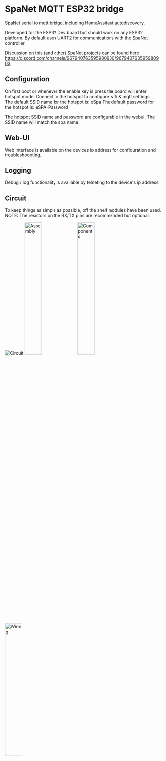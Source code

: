 # SpaNet MQTT ESP32 bridge

SpaNet serial to mqtt bridge, including HomeAssitant autodiscovery.

Developed for the ESP32 Dev board but should work on any ESP32 platform. By default uses UART2 for communications with the SpaNet controller.

Discussion on this (and other) SpaNet projects can be found here https://discord.com/channels/967940763595980900/967940763595980903

## Configuration
On first boot or whenever the enable key is press the board will enter hotspot mode.  Connect to the hotspot to configure wifi & mqtt settings.  
The default SSID name for the hotspot is: eSpa
The default password for the hotspot is: eSPA-Password

The hotspot SSID name and password are configurable in the webui. The SSID name will match the spa name.

## Web-UI

Web interface is available on the devices ip address for configuration and troubleshoooting.

## Logging

Debug / log functionality is available by telneting to the device's ip address


## Circuit
To keep things as simple as possible, off the shelf modules have been used.  
NOTE: The resistors on the RX/TX pins are recommended but optional.  

<img src="circuit/circuit.png" alt="Circuit" title="Circuit"/>  

<img src="images/board.png" alt="Assembly" title="Assembly" width="33%"/>
<img src="images/disassembled.png" alt="Components" title="Components" width="33%"/>
<img src="images/wiring.png" alt="Wiring" title="Wiring" width="33%"/>

